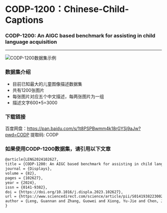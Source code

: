 # CODP-1200：Chinese-Child-Captions

### CODP-1200: An AIGC based benchmark for assisting in child language acquisition 

---

![CODP-1200数据集示例](https://leng-mypic.oss-cn-beijing.aliyuncs.com/mac-img/image-20240108182044405.png)

### 数据集介绍

- 目前已知最大的儿童图像描述数据集
- 共有1200张图片
- 每张图片对应五个中文描述，每两张图片为一组
- 描述文字600*5=3000

### 下载链接

百度网盘：https://pan.baidu.com/s/1t8PSPBwmm4k18rGYSj9aJw?pwd=CODP 提取码: CODP 

### 如果使用CODP-1200数据集，请引用以下文章

```latex
@article{LENG2024102627,
title = {CODP-1200: An AIGC based benchmark for assisting in child language acquisition},
journal = {Displays},
volume = {82},
pages = {102627},
year = {2024},
issn = {0141-9382},
doi = {https://doi.org/10.1016/j.displa.2023.102627},
url = {https://www.sciencedirect.com/science/article/pii/S0141938223002615},
author = {Leng, Guannan and Zhang, Guowei and Xiong, Yu-Jie and Chen, Jue}
}
```
